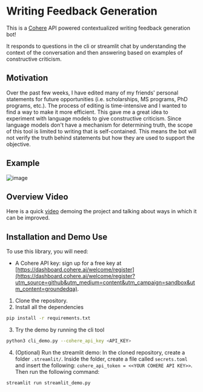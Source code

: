 # Writing Feedback Generation

This is a [Cohere](https://cohere.ai/) API powered contextualized writing feedback generation bot! 

It responds to questions in the cli or streamlit chat by understanding the context of the conversation and then answering based on examples of constructive criticism.

## Motivation

Over the past few weeks, I have edited many of my friends' personal statements for future opportunities (i.e. scholarships, MS programs, PhD programs, etc.). The process of editing is time-intensive and I wanted to find a way to make it more efficient. This gave me a great idea to experiment with language models to give constructive criticism. Since language models don't have a mechanism for determining truth, the scope of this tool is limited to writing that is self-contained. This means the bot will not verify the truth behind statements but how they are used to support the objective.

## Example 
![image](https://user-images.githubusercontent.com/5508538/199503137-5cb0f15b-c4b5-4458-99d0-21918c0194ff.png)

## Overview Video
Here is a quick [video](https://www.youtube.com/watch?v=DpOQpClVgCw&ab_channel=NickFrosst) demoing the project and talking about ways in which it can be improved.

## Installation and Demo Use

To use this library, you will need:
* A Cohere API key: sign up for a free key at [https://dashboard.cohere.ai/welcome/register](https://dashboard.cohere.ai/welcome/register?utm_source=github&utm_medium=content&utm_campaign=sandbox&utm_content=groundedqa).

1. Clone the repository.
2. Install all the dependencies
```sh
pip install -r requirements.txt
```
3. Try the demo by running the cli tool
```sh
python3 cli_demo.py --cohere_api_key <API_KEY>
```
4. (Optional) Run the streamlit demo:
In the cloned repository, create a folder ```.streamlit/```. Inside the folder, create a file called ```secrets.toml``` and insert the following: ```cohere_api_token = <<YOUR COHERE API KEY>>```. Then run the following command:
```sh
streamlit run streamlit_demo.py
```
